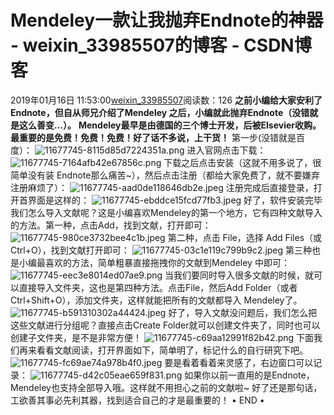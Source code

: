 # Mendeley一款让我抛弃Endnote的神器 - weixin_33985507的博客 - CSDN博客
2019年01月16日 11:53:00[weixin_33985507](https://me.csdn.net/weixin_33985507)阅读数：126
**之前小编给大家安利了Endnote，但自从师兄介绍了Mendeley 之后，小编就此抛弃Endnote（没错就是这么善变...）。**
**Mendeley最早是由德国的三个博士开发，后被Elsevier收购。最重要的是免费！免费！免费！好了话不多说，上干货！**
第一步(没错就是百度）：
![11677745-8115d85d7224351a.png](https://upload-images.jianshu.io/upload_images/11677745-8115d85d7224351a.png)
进入官网点击下载：
![11677745-7164afb42e67856c.png](https://upload-images.jianshu.io/upload_images/11677745-7164afb42e67856c.png)
下载之后点击安装（这就不用多说了，很简单没有装 Endnote那么痛苦~），然后点击注册（都给大家免费了，就不要嫌弃注册麻烦了）：
![11677745-aad0de118646db2e.jpeg](https://upload-images.jianshu.io/upload_images/11677745-aad0de118646db2e.jpeg)
注册完成后直接登录，打开首界面是这样的：
![11677745-ebddce15fcd77fb3.jpeg](https://upload-images.jianshu.io/upload_images/11677745-ebddce15fcd77fb3.jpeg)
好了，软件安装完毕我们怎么导入文献呢？这是小编喜欢Mendeley的第一个地方，它有四种文献导入的方法。第一种，点击Add，找到文献，打开即可：
![11677745-980ce3732bee4c1b.jpeg](https://upload-images.jianshu.io/upload_images/11677745-980ce3732bee4c1b.jpeg)
第二种，点击 File，选择 Add Files（或Ctrl+O），找到文献打开即可：
![11677745-03c1e119c799b9c2.jpeg](https://upload-images.jianshu.io/upload_images/11677745-03c1e119c799b9c2.jpeg)
第三种也是小编最喜欢的方法，简单粗暴直接拖拽你的文献到Mendeley 中即可：
![11677745-eec3e8014ed07ae9.png](https://upload-images.jianshu.io/upload_images/11677745-eec3e8014ed07ae9.png)
当我们要同时导入很多文献的时候，就可以直接导入文件夹，这也是第四种方法。点击File，然后Add Folder（或者 Ctrl+Shift+O），添加文件夹，这样就能把所有的文献都导入 Mendeley了。
![11677745-b591310302a44424.jpeg](https://upload-images.jianshu.io/upload_images/11677745-b591310302a44424.jpeg)
好了，导入文献没问题后，我们怎么把这些文献进行分组呢？直接点击Create Folder就可以创建文件夹了，同时也可以创建子文件夹，是不是非常方便！
![11677745-c69aa12991f82b42.png](https://upload-images.jianshu.io/upload_images/11677745-c69aa12991f82b42.png)
下面我们再来看看文献阅读，打开界面如下，简单明了，标记什么的自行研究下吧。
![11677745-fc69ae74a978b4f0.jpeg](https://upload-images.jianshu.io/upload_images/11677745-fc69ae74a978b4f0.jpeg)
要是看着看着来灵感了，右边窗口可以记录：
![11677745-d42c05eae659f831.png](https://upload-images.jianshu.io/upload_images/11677745-d42c05eae659f831.png)
如果你以前一直用的是Endnote，Mendeley也支持全部导入哦。这样就不用担心之前的文献啦~ 好了还是那句话，工欲善其事必先利其器，找到适合自己的才是最重要的！
• END •
